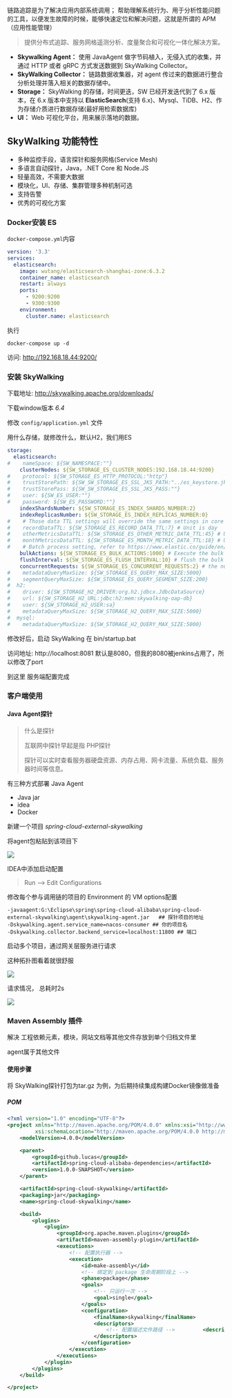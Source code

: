 

链路追踪是为了解决应用内部系统调用； 帮助理解系统行为、用于分析性能问题的工具，以便发生故障的时候，能够快速定位和解决问题，这就是所谓的 APM（应用性能管理）

> 提供分布式追踪、服务网格遥测分析、度量聚合和可视化一体化解决方案。

- **Skywalking Agent：** 使用 JavaAgent 做字节码植入，无侵入式的收集，并通过 HTTP 或者 gRPC 方式发送数据到 SkyWalking Collector。
- **SkyWalking Collector：** 链路数据收集器，对 agent 传过来的数据进行整合分析处理并落入相关的数据存储中。
- **Storage：** SkyWalking 的存储，时间更迭，SW 已经开发迭代到了 6.x 版本，在 6.x 版本中支持以 **ElasticSearch**(支持 6.x)、Mysql、TiDB、H2、作为存储介质进行数据存储(最好用检索数据库)
- **UI：** Web 可视化平台，用来展示落地的数据。

## SkyWalking 功能特性

- 多种监控手段，语言探针和服务网格(Service Mesh)
- 多语言自动探针，Java，.NET Core 和 Node.JS
- 轻量高效，不需要大数据
- 模块化，UI、存储、集群管理多种机制可选
- 支持告警
- 优秀的可视化方案

### Docker安装 ES

`docker-compose.yml`内容

```yaml
version: '3.3'
services:
  elasticsearch:
    image: wutang/elasticsearch-shanghai-zone:6.3.2
    container_name: elasticsearch
    restart: always
    ports:
      - 9200:9200
      - 9300:9300
    environment:
      cluster.name: elasticsearch
```

执行

```shell
docker-compose up -d
```

访问: <http://192.168.18.44:9200/>

### 安装 SkyWalking

下载地址: <http://skywalking.apache.org/downloads/>

下载window版本 *6.4*

修改  `config/application.yml` 文件

用什么存储，就修改什么，默认H2，我们用ES

```yaml
storage:
  elasticsearch:
#    nameSpace: ${SW_NAMESPACE:""}
    clusterNodes: ${SW_STORAGE_ES_CLUSTER_NODES:192.168.18.44:9200}
#    protocol: ${SW_STORAGE_ES_HTTP_PROTOCOL:"http"}
#    trustStorePath: ${SW_SW_STORAGE_ES_SSL_JKS_PATH:"../es_keystore.jks"}
#    trustStorePass: ${SW_SW_STORAGE_ES_SSL_JKS_PASS:""}
#    user: ${SW_ES_USER:""}
#    password: ${SW_ES_PASSWORD:""}
    indexShardsNumber: ${SW_STORAGE_ES_INDEX_SHARDS_NUMBER:2}
    indexReplicasNumber: ${SW_STORAGE_ES_INDEX_REPLICAS_NUMBER:0}
#    # Those data TTL settings will override the same settings in core module.
#    recordDataTTL: ${SW_STORAGE_ES_RECORD_DATA_TTL:7} # Unit is day
#    otherMetricsDataTTL: ${SW_STORAGE_ES_OTHER_METRIC_DATA_TTL:45} # Unit is day
#    monthMetricsDataTTL: ${SW_STORAGE_ES_MONTH_METRIC_DATA_TTL:18} # Unit is month
#    # Batch process setting, refer to https://www.elastic.co/guide/en/elasticsearch/client/java-api/5.5/java-docs-bulk-processor.html
    bulkActions: ${SW_STORAGE_ES_BULK_ACTIONS:1000} # Execute the bulk every 1000 requests
    flushInterval: ${SW_STORAGE_ES_FLUSH_INTERVAL:10} # flush the bulk every 10 seconds whatever the number of requests
    concurrentRequests: ${SW_STORAGE_ES_CONCURRENT_REQUESTS:2} # the number of concurrent requests
#    metadataQueryMaxSize: ${SW_STORAGE_ES_QUERY_MAX_SIZE:5000}
#    segmentQueryMaxSize: ${SW_STORAGE_ES_QUERY_SEGMENT_SIZE:200}
#  h2:
#    driver: ${SW_STORAGE_H2_DRIVER:org.h2.jdbcx.JdbcDataSource}
#    url: ${SW_STORAGE_H2_URL:jdbc:h2:mem:skywalking-oap-db}
#    user: ${SW_STORAGE_H2_USER:sa}
#    metadataQueryMaxSize: ${SW_STORAGE_H2_QUERY_MAX_SIZE:5000}
#  mysql:
#    metadataQueryMaxSize: ${SW_STORAGE_H2_QUERY_MAX_SIZE:5000}
```

修改好后，启动 SkyWalking 在 bin/startup.bat 

访问地址: http://localhost:8081  默认是8080，但我的8080被jenkins占用了，所以修改了port

到这里 服务端配置完成

### 客户端使用

#### Java Agent探针

> 什么是探针 
>
> 互联网中探针早起是指 PHP探针
>
> 探针可以实时查看服务器硬盘资源、内存占用、网卡流量、系统负载、服务器时间等信息。

有三种方式部署 Java Agent

+ Java jar
+ idea 
+ Docker

新建一个项目 *spring-cloud-external-skywalking*

将agent包粘贴到该项目下

![](https://user-gold-cdn.xitu.io/2019/10/11/16db8adec573cb3a?w=360&h=323&f=png&s=17786)

IDEA中添加启动配置

> Run --> Edit Configurations 

修改每个参与调用链的项目的 Environment 的 VM options配置

```text
-javaagent:G:\Eclipse\spring\spring-cloud-alibaba\spring-cloud-external-skywalking\agent\skywalking-agent.jar   ## 探针项目的地址
-Dskywalking.agent.service_name=nacos-consumer ## 你的项目名
-Dskywalking.collector.backend_service=localhost:11800 ## 端口
```

启动多个项目，通过网关层服务进行请求



这种拓扑图看着就很舒服

![](https://user-gold-cdn.xitu.io/2019/10/11/16db8be20d62531a?w=1061&h=578&f=png&s=38549)



请求情况， 总耗时2s

![](https://user-gold-cdn.xitu.io/2019/10/11/16db8bd24fbd3cf8?w=1056&h=327&f=png&s=31311)



### Maven Assembly 插件

解决 工程依赖元素，模块，网站文档等其他文件存放到单个归档文件里

agent属于其他文件

#### 使用步骤

将 SkyWalking探针打包为tar.gz 为例，为后期持续集成构建Docker镜像做准备

##### POM

```xml
<?xml version="1.0" encoding="UTF-8"?>
<project xmlns="http://maven.apache.org/POM/4.0.0" xmlns:xsi="http://www.w3.org/2001/XMLSchema-instance"
         xsi:schemaLocation="http://maven.apache.org/POM/4.0.0 http://maven.apache.org/xsd/maven-4.0.0.xsd">
    <modelVersion>4.0.0</modelVersion>

    <parent>
        <groupId>github.lucas</groupId>
        <artifactId>spring-cloud-alibaba-dependencies</artifactId>
        <version>1.0.0-SNAPSHOT</version>
    </parent>

    <artifactId>spring-cloud-skywalking</artifactId>
    <packaging>jar</packaging>
    <name>spring-cloud-skywalking</name>

    <build>
        <plugins>
            <plugin>
                <groupId>org.apache.maven.plugins</groupId>
                <artifactId>maven-assembly-plugin</artifactId>
                <executions>
                    <!-- 配置执行器 -->
                    <execution>
                        <id>make-assembly</id>
                        <!-- 绑定到 package 生命周期阶段上 -->
                        <phase>package</phase>
                        <goals>
                            <!-- 只运行一次 -->
                            <goal>single</goal>
                        </goals>
                        <configuration>
                            <finalName>skywalking</finalName>
                            <descriptors>
                                <!-- 配置描述文件路径 -->         <descriptor>src/main/resources/assembly.xml</descriptor>
                            </descriptors>
                        </configuration>
                    </execution>
                </executions>
            </plugin>
        </plugins>
    </build>

</project>
```



